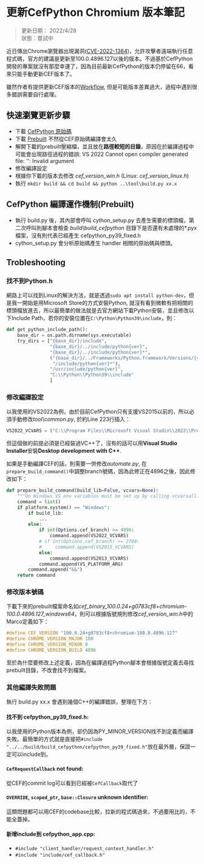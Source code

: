 # 更新CefPython Chromium 版本筆記
>更新日期：  2022/4/28  
>狀態：嘗試中

近日傳出Chrome瀏覽器出現漏洞([CVE-2022-1364](https://msrc.microsoft.com/update-guide/vulnerability/CVE-2022-1364))，允許攻擊者遠端執行任意程式碼，官方的建議是更新至100.0.4896.127以後的版本。不過基於CefPython開發的專案就沒有那麼幸運了，因為目前最新CefPython的版本仍停留在66，看來只能手動更新CEF版本了。

雖然作者有提供更新CEF版本的[Workflow](https://github.com/cztomczak/cefpython/issues/264), 但是可能版本差異過大，過程中遇到很多錯誤需要自行處理。

## 快速瀏覽更新步驟
* 下載 [CefPython 原始碼](https://github.com/cztomczak/cefpython.git)
* 下載 [Prebuilt](https://cef-builds.spotifycdn.com/index.html#windows64) 不然從CEF原始碼編譯會太久
* 解開下載的prebuilt壓縮檔，並且放在**路徑較短的目錄**，原因在於編譯過程中可能會出現路徑過程的錯誤: VS 2022 Cannot open compiler generated file: '': Invalid argument
* 修改編譯設定
* 根據你下載的版本去修改 *cef_version_win.h* (Linux: *cef_version_linux.h*)
* 執行 `mkdir build && cd build && python ..\tool\build.py xx.x`

## CefPython 編譯運作機制(Prebuilt)
* 執行 build.py 後，其內部會呼叫 cython_setup.py 去產生需要的標頭檔，第二次呼叫則腳本會檢查 *build\build_cefpython* 目錄下是否還有未處理的*.pyx檔案，沒有則代表已經產生 cefpython_py39_fixed.h
* cython_setup.py 會分析原始碼產生 handler 相關的原始碼與標頭。

## Trobleshooting
### 找不到Python.h
網路上可以找到Linux的解決方法，就是透過`sudo apt install python-dev`，但是我一開始是用Microsoft Store的方式安裝Python, 就沒有看到微軟有把相關的標頭檔放進去，所以最簡單的做法就是去官方網站下載Python安裝，並且修改以下Include Path，若你的安裝位置在`C:\Python\Python39\include`，則：  
```python
def get_python_include_path():
    base_dir = os.path.dirname(sys.executable)
    try_dirs = ["{base_dir}/include",
                "{base_dir}/../include/python{ver}",
                "{base_dir}/../include/python{ver}*",
                ("{base_dir}/../Frameworks/Python.framework/Versions/{ver}"
                 "/include/python{ver}*"),
                "/usr/include/python{ver}",
                "C:\\Python\\Python39\\include"
                ]
```

### 修改編譯設定
以我使用的VS2022為例，由於目前CefPython只有支援VS2015以前的，所以必須手動修改*tool\common.py*, 於約Line 223行插入：  
```python
VS2022_VCVARS = ("C:\\Program Files\\Microsoft Visual Studio\\2022\\Preview\\VC\\Auxiliary\\Build\\vcvarsall.bat")
```

但這個做的前提必須是已經裝過VC++了，沒有的話可以用**Visual Studio Installer**安裝**Desktop development with C++**.  

如果是手動編譯CEF的話，則需要一併修改*automate.py*, 在`prepare_build_command()`中調整branch號碼，因為此修正在4896之後，因此修改如下：  
```python
def prepare_build_command(build_lib=False, vcvars=None):
    """On Windows VS env variables must be set up by calling vcvarsall.bat"""
    command = list()
    if platform.system() == "Windows":
        if build_lib:
            ...
        else:
            if int(Options.cef_branch) >= 4896:
                command.append(VS2022_VCVARS)
            # if int(Options.cef_branch) >= 2704:
            #     command.append(VS2015_VCVARS)
            else:
                command.append(VS2013_VCVARS)
            command.append(VS_PLATFORM_ARG)
        command.append("&&")
    return command
```

### 修改版本號碼
下載下來的prebuilt檔案命名如*cef_binary_100.0.24+g0783cf8+chromium-100.0.4896.127_windows64*，則可以根據版號規則修改*cef_version_win.h*中的Marco定義如下：  
```c
#define CEF_VERSION "100.0.24+g0783cf8+chromium-100.0.4896.127"
#define CHROME_VERSION_MAJOR 100
#define CHROME_VERSION_MINOR 0
#define CHROME_VERSION_BUILD 4896
```

至於為什麼要修改上述定義，因為在編譯過程Python腳本會根據版號定義去尋找prebuilt目錄，不改會找不到檔案。


### 其他編譯失敗問題
執行 build.py xx.x 會遇到幾個C++的編譯錯誤，整理在下方：
#### 找不到 cefpython_py39_fixed.h:  
以我使用的Python版本為例，卻仍因為PY_MINOR_VERSION找不到定義而編譯失敗。最簡單的方式就是直接把`#include "../../build/build_cefpython/cefpython_py39_fixed.h"`放在最外層，保證一定可以include到。  
#### `CefRequestCallback` not found:  
從CEF的commit log可以看到已經被`CefCallback`取代了  
#### `OVERRIDE`, `scoped_ptr`, `base::Closure` unknown identifier:
這類問題都可以用CEF的codebase比較，拉新的程式碼過來，不過要用比的，不能全蓋掉。  
#### 新增include到 cefpython_app.cpp:
* `#include "client_handler/request_context_handler.h"`
* `#include "include/cef_callback.h"`
